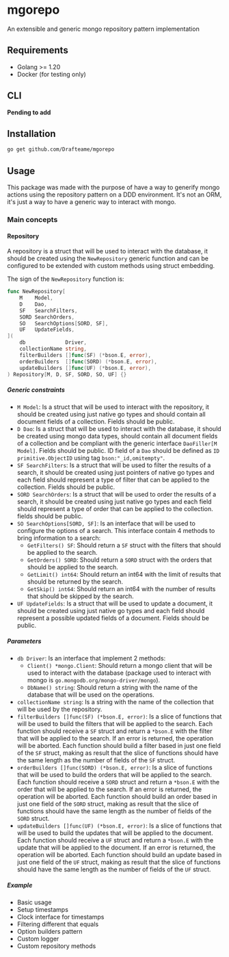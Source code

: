 # mgorepo

An extensible and generic mongo repository pattern implementation

## Requirements

- Golang >= 1.20
- Docker (for testing only)

## CLI

**Pending to add**

## Installation

```bash
go get github.com/Drafteame/mgorepo
```

## Usage

This package was made with the purpose of have a way to generify mongo actions using the repository pattern on a DDD
environment. It's not an ORM, it's just a way to have a generic way to interact with mongo.

### Main concepts

#### Repository

A repository is a struct that will be used to interact with the database, it should be created using the `NewRepository`
generic function and can be configured to be extended with custom methods using struct embedding.

The sign of the `NewRepository` function is:

```go
func NewRepository[
	M    Model,
	D    Dao,
	SF   SearchFilters,
	SORD SearchOrders,
	SO   SearchOptions[SORD, SF],
	UF   UpdateFields,
](
	db             Driver,
	collectionName string,
	filterBuilders []func(SF) (*bson.E, error),
	orderBuilders  []func(SORD) (*bson.E, error),
	updateBuilders []func(UF) (*bson.E, error),
) Repository[M, D, SF, SORD, SO, UF] {}
```

##### Generic constraints

- `M Model`: Is a struct that will be used to interact with the repository, it should be created using just native go 
  types and should contain all document fields of a collection. Fields should be public.
- `D Dao`: Is a struct that will be used to interact with the database, it should be created using mongo data types,
  should contain all document fields of a collection and be compliant with the generic interface `DaoFiller[M Model]`.
  Fields should be public.
  ID field of a `Dao` should be defined as `ID primitive.ObjectID` using tag `bson:"_id,omitempty"`.
- `SF SearchFilters`: Is a struct that will be used to filter the results of a search, it should be created using just
  pointers of native go types and each field should represent a type of filter that can be applied to the collection. Fields should
  be public.
- `SORD SearchOrders`: Is a struct that will be used to order the results of a search, it should be created using just
  native go types and each field should represent a type of order that can be applied to the collection. fields should
  be public.
- `SO SearchOptions[SORD, SF]`: Is an interface that will be used to configure the options of a search. This interface 
  contain 4 methods to bring information to a search:
  - `GetFilters() SF`: Should return a `SF` struct with the filters that should be applied to the search.
  - `GetOrders() SORD`: Should return a `SORD` struct with the orders that should be applied to the search.
  - `GetLimit() int64`: Should return an int64 with the limit of results that should be returned by the 
    search.
  - `GetSkip() int64`: Should return an int64 with the number of results that should be skipped by the search.
- `UF UpdateFields`: Is a struct that will be used to update a document, it should be created using just native go types
  and each field should represent a possible updated fields of a document. Fields should be public.

##### Parameters

- `db Driver`: Is an interface that implement 2 methods:
  - `Client() *mongo.Client`: Should return a mongo client that will be used to interact with the database (package used
    to interact with mongo is `go.mongodb.org/mongo-driver/mongo`).
  - `DbName() string`: Should return a string with the name of the database that will be used on the operations.
- `collectionName string`: Is a string with the name of the collection that will be used by the repository.
- `filterBuilders []func(SF) (*bson.E, error)`: Is a slice of functions that will be used to build the filters that will
  be applied to the search. Each function should receive a `SF` struct and return a `*bson.E` with the filter that will
  be applied to the search. If an error is returned, the operation will be aborted. Each function should build a filter 
  based in just one field of the `SF` struct, making as result that the slice of functions should have the same length
  as the number of fields of the `SF` struct.
- `orderBuilders []func(SORD) (*bson.E, error)`: Is a slice of functions that will be used to build the orders that will
  be applied to the search. Each function should receive a `SORD` struct and return a `*bson.E` with the order that will
  be applied to the search. If an error is returned, the operation will be aborted. Each function should build an order 
  based in just one field of the `SORD` struct, making as result that the slice of functions should have the same length
  as the number of fields of the `SORD` struct.
- `updateBuilders []func(UF) (*bson.E, error)`: Is a slice of functions that will be used to build the updates that will
  be applied to the document. Each function should receive a `UF` struct and return a `*bson.E` with the update that will
  be applied to the document. If an error is returned, the operation will be aborted. Each function should build an 
  update based in just one field of the `UF` struct, making as result that the slice of functions should have the same 
  length as the number of fields of the `UF` struct.

##### Example

- Basic usage
- Setup timestamps
- Clock interface for timestamps
- Filtering different that equals
- Option builders pattern
- Custom logger
- Custom repository methods
